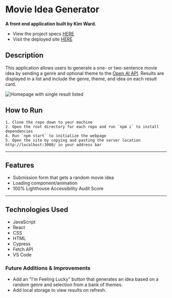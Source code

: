 # Movie Idea Generator

**A front end application built by Kim Ward.**

- View the project specs [HERE](https://docs.google.com/document/d/1HZ6OTkaRZsz9rPKsCUv1_c8mfkNdRsvnoWjlIaWrKw0/edit?usp=sharing)
- Visit the deployed site [HERE](https://movie-idea-generator.herokuapp.com/)

## Description

This application allows users to generate a one- or two-sentence movie idea by sending a genre and optional theme to the [Open AI API](https://beta.openai.com/). Results are displayed in a list and include the genre, theme, and idea on each result card.

![Homepage with single result listed](https://user-images.githubusercontent.com/79027364/168395537-9364b120-3ed5-4d33-8e8c-d078d5698ac7.png)

## How to Run

```
1. Clone the repo down to your machine
2. Open the root directory for each repo and run `npm i` to install dependencies
4. Run `npm start` to initialize the webpage
5. Open the site by copying and pasting the server location http://localhost:3000/ in your address bar
```

---

## Features

- Submission form that gets a random movie idea
- Loading component/animation
- 100% Lighthouse Accessibility Audit Score

---

## Technologies Used
- JavaScript
- React
- CSS
- HTML
- Cypress
- Fetch API
- VS Code

### Future Additions & Improvements
- Add an "I'm Feeling Lucky" button that generates an idea based on a random genre and selection from a bank of themes.
- Add local storage to view results on refresh.